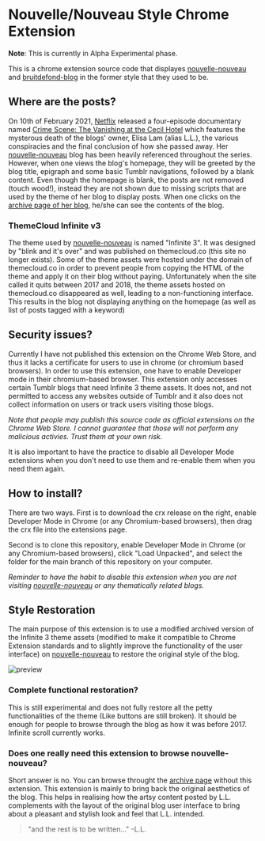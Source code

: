 # Nouvelle/Nouveau Style Chrome Extension
**Note**: This is currently in Alpha Experimental phase.

This is a chrome extension source code that displayes [nouvelle-nouveau](https://nouvelle-nouveau.tumblr.com/) and [bruitdefond-blog](https://bruitdefond-blog.tumblr.com/) in the former style that they used to be.

## Where are the posts?
On 10th of February 2021, [Netflix](https://www.netflix.com/) released a four-episode documentary named [Crime Scene: The Vanishing at the Cecil Hotel](https://www.netflix.com/title/81183727) which features the mysterous death of the blogs' owner, Elisa Lam (alias L.L.), the various conspiracies and the final conclusion of how she passed away. Her [nouvelle-nouveau](https://nouvelle-nouveau.tumblr.com/) blog has been heavily referenced throughout the series. However, when one views the blog's homepage, they will be greeted by the blog title, epigraph and some basic Tumblr navigations, followed by a blank content. Even though the homepage is blank, the posts are not removed (touch wood!), instead they are not shown due to missing scripts that are used by the theme of her blog to display posts. When one clicks on the [archive page of her blog](https://nouvelle-nouveau.tumblr.com/archive), he/she can see the contents of the blog.

### ThemeCloud Infinite v3
The theme used by [nouvelle-nouveau](https://nouvelle-nouveau.tumblr.com/) is named "Infinite 3". It was designed by "blink and it's over" and was published on themecloud.co (this site no longer exists). Some of the theme assets were hosted under the domain of themecloud.co in order to prevent people from copying the HTML of the theme and apply it on their blog without paying. Unfortunately when the site called it quits between 2017 and 2018, the theme assets hosted on themecloud.co disappeared as well, leading to a non-functioning interface. This results in the blog not displaying anything on the homepage (as well as list of posts tagged with a keyword)

## Security issues?
Currently I have not published this extension on the Chrome Web Store, and thus it lacks a certificate for users to use in chrome (or chromium based browsers). In order to use this extension, one have to enable Developer mode in their chromium-based browser. This extension only accesses certain Tumblr blogs that need Infinite 3 theme assets. It does not, and not permitted to access any websites outside of Tumblr and it also does not collect information on users or track users visiting those blogs.

*Note that people may publish this source code as official extensions on the Chrome Web Store. I cannot guarantee that those will not perform any malicious activies. Trust them at your own risk.*

It is also important to have the practice to disable all Developer Mode extensions when you don't need to use them and re-enable them when you need them again. 

## How to install?
There are two ways.
First is to download the crx release on the right, enable Developer Mode in Chrome (or any Chromium-based browsers), then drag the crx file into the extensions page.

Second is to clone this repository, enable Developer Mode in Chrome (or any Chromium-based browsers), click "Load Unpacked", and select the folder for the main branch of this repository on your computer.

*Reminder to have the habit to disable this extension when you are not visiting [nouvelle-nouveau](https://nouvelle-nouveau.tumblr.com/) or any thematically related blogs.*

## Style Restoration
The main purpose of this extension is to use a modified archived version of the Infinite 3 theme assets (modified to make it compatible to Chrome Extension standards and to slightly improve the functionality of the user interface) on [nouvelle-nouveau](https://nouvelle-nouveau.tumblr.com/) to restore the original style of the blog. 

![preview](https://user-images.githubusercontent.com/43104884/115401597-272ddb00-a21d-11eb-84e6-fe87491d8a59.jpg)

### Complete functional restoration?
This is still experimental and does not fully restore all the petty functionalities of the theme (Like buttons are still broken). It should be enough for people to browse through the blog as how it was before 2017. Infinite scroll currently works.

### Does one really need this extension to browse nouvelle-nouveau?
Short answer is no. You can browse throught the [archive page](https://nouvelle-nouveau.tumblr.com/archive) without this extension. This extension is mainly to bring back the original aesthetics of the blog. This helps in realising how the artsy content posted by L.L. complements with the layout of the original blog user interface to bring about a pleasant and stylish look and feel that L.L. intended. 

> "and the rest is to be written…" -L.L.
